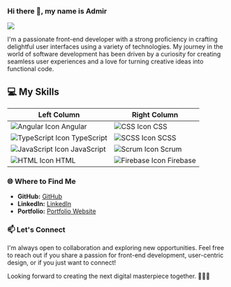 ### Hi there 👋, my name is Admir
![](https://media.licdn.com/dms/image/D4D16AQHlqyFgeTC_yA/profile-displaybackgroundimage-shrink_350_1400/0/1706483490100?e=1712188800&v=beta&t=MASqIvSgZmoTZjsnCVbp4CgFPoLd9GZcYI4GgAaKdnc)

I'm a passionate front-end developer with a strong proficiency in crafting delightful user interfaces using a variety of technologies. My journey in the world of software development has been driven by a curiosity for creating seamless user experiences and a love for turning creative ideas into functional code.

## 💻 My Skills

| Left Column                     | Right Column                               |
| ------------------------------- | ------------------------------------------ |
| ![Angular Icon](https://img.icons8.com/color/24/000000/angularjs.png) Angular       | ![CSS Icon](https://img.icons8.com/color/24/000000/css3.png) CSS                      |
| ![TypeScript Icon](https://img.icons8.com/color/24/000000/typescript.png) TypeScript | ![SCSS Icon](https://img.icons8.com/color/24/000000/sass.png) SCSS                    |
| ![JavaScript Icon](https://img.icons8.com/color/24/000000/javascript.png) JavaScript | ![Scrum Icon](https://img.icons8.com/color/24/000000/task.png) Scrum                   |
| ![HTML Icon](https://img.icons8.com/color/24/000000/html-5.png) HTML                 | ![Firebase Icon](https://img.icons8.com/color/24/000000/firebase.png) Firebase        |



### 🌐 Where to Find Me

- **GitHub:** [GitHub](https://github.com/AdmirBajric)
- **LinkedIn:** [LinkedIn](https://www.linkedin.com/in/admir-bajric)
- **Portfolio:** [Portfolio Website](https://www.admir-bajric.de)

### 📫 Let's Connect

I'm always open to collaboration and exploring new opportunities. Feel free to reach out if you share a passion for front-end development, user-centric design, or if you just want to connect!

Looking forward to creating the next digital masterpiece together. 👨‍💻✨

